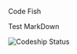 Code Fish

Test MarkDown

![Codeship Status](https://codeship.com/projects/651c3380-2268-0133-c3b6-365560d2eeeb/status?branch=master
)